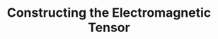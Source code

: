 ---
title: "Constructing the Electromagnetic Tensor"
description: "This tensor has a lot to tell us about electromagnetism"
categories: [classical field theory]
tags: [electromagnetic tensor, differential forms, tensors]
---